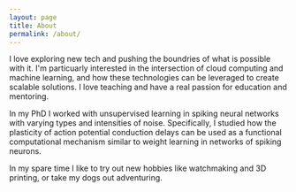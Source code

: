 ```yaml
---
layout: page
title: About
permalink: /about/
---
```


I love exploring new tech and pushing the boundries of what is possible with it. I'm particuarly interested in the intersection of cloud computing and machine learning, and how these technologies can be leveraged to create scalable solutions. I love teaching and have a real passion for education and mentoring.

In my PhD I worked with unsupervised learning in spiking neural networks with varying types and intensities of noise. Specifically, I studied how the plasticity of action potential conduction delays can be used as a functional computational mechanism similar to weight learning in networks of spiking neurons. 

In my spare time I like to try out new hobbies like watchmaking and 3D printing, or take my dogs out adventuring. 